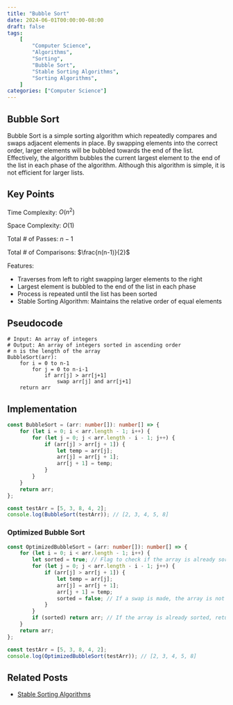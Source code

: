 ```yaml
---
title: "Bubble Sort"
date: 2024-06-01T00:00:00-08:00
draft: false
tags:
    [
        "Computer Science",
        "Algorithms",
        "Sorting",
        "Bubble Sort",
        "Stable Sorting Algorithms",
        "Sorting Algorithms",
    ]
categories: ["Computer Science"]
---
```


## Bubble Sort

Bubble Sort is a simple sorting algorithm which repeatedly compares and swaps adjacent elements in place. By swapping elements into the correct order, larger elements will be bubbled towards the end of the list. Effectively, the algorithm bubbles the current largest element to the end of the list in each phase of the algorithm. Although this algorithm is simple, it is not efficient for larger lists.

## Key Points

<!-- - Time Complexity: O(n^2) -->

Time Complexity: $O({n}^{2})$

<!-- - Space Complexity: O(1) -->

Space Complexity: $O(1)$

<!-- Max Total # of Passes: n-1 -->

Total # of Passes: $n-1$

<!-- Total # of Comparisons: $n*(n-1)/2 -->

Total # of Comparisons: $\frac{n(n-1)}{2}$

Features:

-   Traverses from left to right swapping larger elements to the right
-   Largest element is bubbled to the end of the list in each phase
-   Process is repeated until the list has been sorted
-   Stable Sorting Algorithm: Maintains the relative order of equal elements

## Pseudocode

```
# Input: An array of integers
# Output: An array of integers sorted in ascending order
# n is the length of the array
BubbleSort(arr):
    for i = 0 to n-1
        for j = 0 to n-i-1
            if arr[j] > arr[j+1]
                swap arr[j] and arr[j+1]
    return arr
```

## Implementation

```typescript
const BubbleSort = (arr: number[]): number[] => {
    for (let i = 0; i < arr.length - 1; i++) {
        for (let j = 0; j < arr.length - i - 1; j++) {
            if (arr[j] > arr[j + 1]) {
                let temp = arr[j];
                arr[j] = arr[j + 1];
                arr[j + 1] = temp;
            }
        }
    }
    return arr;
};

const testArr = [5, 3, 8, 4, 2];
console.log(BubbleSort(testArr)); // [2, 3, 4, 5, 8]
```

### Optimized Bubble Sort

```typescript
const OptimizedBubbleSort = (arr: number[]): number[] => {
    for (let i = 0; i < arr.length - 1; i++) {
        let sorted = true; // Flag to check if the array is already sorted
        for (let j = 0; j < arr.length - i - 1; j++) {
            if (arr[j] > arr[j + 1]) {
                let temp = arr[j];
                arr[j] = arr[j + 1];
                arr[j + 1] = temp;
                sorted = false; // If a swap is made, the array is not sorted
            }
        }
        if (sorted) return arr; // If the array is already sorted, return it
    }
    return arr;
};

const testArr = [5, 3, 8, 4, 2];
console.log(OptimizedBubbleSort(testArr)); // [2, 3, 4, 5, 8]
```

## Related Posts

-   [Stable Sorting Algorithms](/posts/stable-sorting-algorithms)
